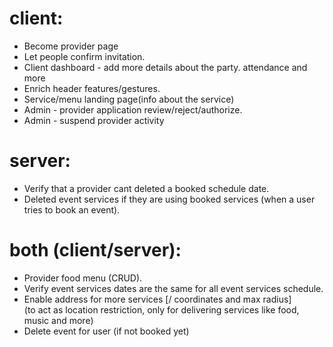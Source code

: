 # client:

<!-- -  Create invite page for client event. -->

-  Become provider page
-  Let people confirm invitation.
-  Client dashboard - add more details about the party. attendance and more
-  Enrich header features/gestures.
-  Service/menu landing page(info about the service)
-  Admin - provider application review/reject/authorize.
-  Admin - suspend provider activity
   <!-- -  Add user menu (logout setting etc...) -->
   <!-- -  Add a booked events section for providers. -->
   <!-- -  Fix scheduler time difference - use dates libs to do it -->

# server:

-  Verify that a provider cant deleted a booked schedule date.
-  Deleted event services if they are using booked services (when a user tries to book an event).

# both (client/server):

-  Provider food menu (CRUD).
-  Verify event services dates are the same for all event services schedule.
-  Enable address for more services [/ coordinates and max radius]<br> (to act as location restriction, only for delivering services like food, music and more)
-  Delete event for user (if not booked yet)
